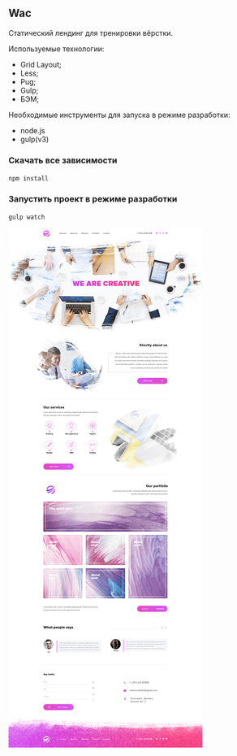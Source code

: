 ## Wac

Статический лендинг для тренировки вёрстки. 

Используемые технологии: 
+ Grid Layout;
+ Less;
+ Pug;
+ Gulp;
+ БЭМ;

Необходимые инструменты для запуска в режиме разработки:
+ node.js
+ gulp(v3)

### Скачать все зависимости
`npm install`

### Запустить проект в режиме разработки
`gulp watch`

![](https://github.com/neretin-trike/wac_site/blob/master/screenshot.png)
